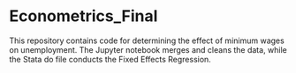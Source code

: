 # Econometrics_Final

This repository contains code for determining the effect of minimum wages on unemployment. The Jupyter notebook merges and cleans the data, while the Stata do file conducts the Fixed Effects Regression.
